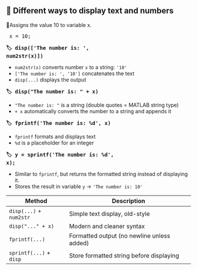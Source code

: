 ## 🎯 Different ways to display text and numbers

🔸Assigns the value 10 to variable x.
<pre> x = 10;</pre>

**<pre>🏷️ disp(['The number is: ', num2str(x)])</pre>**
- ```num2str(x)``` converts number ```x``` to a string: ```'10'```
- ```['The number is: ', '10']``` concatenates the text
- ```disp(...)``` displays the output

**<pre>🏷️ disp("The number is: " + x)</pre>**
- ```"The number is: "``` is a string (double quotes = MATLAB string type)
- ```+ x``` automatically converts the number to a string and appends it

**<pre>🏷️ fprintf('The number is: %d', x)</pre>**
- ```fprintf``` formats and displays text
- ```%d``` is a placeholder for an integer

**<pre>🏷️ y = sprintf('The number is: %d', x);</pre>**
- Similar to ```fprintf```, but returns the formatted string instead of displaying it.
- Stores the result in variable ```y``` → ```'The number is: 10'```

| Method | Description |
| -------- | -------- |
| ```disp(...)``` + ```num2str``` | Simple text display, old-style |
| ```disp("..." + x)``` | Modern and cleaner syntax |
| ```fprintf(...)``` | Formatted output (no newline unless added) |
| ```sprintf(...)``` + ```disp``` | Store formatted string before displaying |


